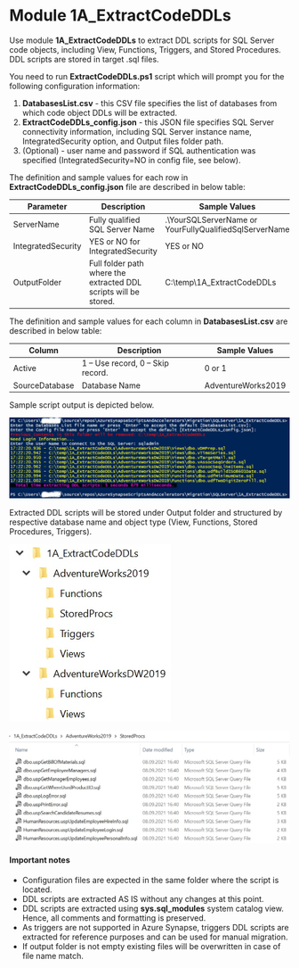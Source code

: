 # **Module 1A_ExtractCodeDDLs** 

Use module **1A_ExtractCodeDDLs** to extract DDL scripts for SQL Server code objects, including View, Functions, Triggers, and Stored Procedures. DDL scripts are stored in target .sql files.

You need to run **ExtractCodeDDLs.ps1** script which will prompt you for the following configuration information:

1. **DatabasesList.csv** - this CSV file specifies the list of databases from which code object DDLs will be extracted.
2. **ExtractCodeDDLs_config.json** - this JSON file specifies SQL Server connectivity information, including SQL Server instance name, IntegratedSecurity option, and Output files folder path.
3. (Optional) - user name and password if SQL authentication was specified (IntegratedSecurity=NO in config file, see below).

The definition and sample values for each row in **ExtractCodeDDLs_config.json** file are described in below table:

| Parameter          | Description                                                  | Sample Values                                            |
| ------------------ | ------------------------------------------------------------ | -------------------------------------------------------- |
| ServerName         | Fully qualified SQL Server Name                              | .\\YourSQLServerName  or YourFullyQualifiedSqlServerName |
| IntegratedSecurity | YES or NO for IntegratedSecurity                             | YES or NO                                                |
| OutputFolder       | Full folder path where the extracted DDL scripts will be stored. | C:\\temp\\1A_ExtractCodeDDLs                             |

The definition and sample values for each column in **DatabasesList.csv** are described in below table:

| Column         | Description                       | Sample Values      |
| -------------- | --------------------------------- | ------------------ |
| Active         | 1 – Use record,  0 – Skip record. | 0 or 1             |
| SourceDatabase | Database Name                     | AdventureWorks2019 |

Sample script output is depicted below.

![](..\images\M1A_ScriptOutput.JPG)

Extracted DDL scripts will be stored under Output folder and structured by respective database name and object type (View, Functions, Stored Procedures, Triggers).

![](..\images\M1A_OutputFolder.JPG)

![](..\images\M1A_SampleFolder.JPG)



#### **Important notes**

- Configuration files are expected in the same folder where the script is located.
- DDL scripts are extracted AS IS without any changes at this point.
- DDL scripts are extracted using **sys.sql_modules** system catalog view. Hence, all comments and formatting is preserved.
- As triggers are not supported in Azure Synapse, triggers DDL scripts are extracted for reference purposes and can be used for manual migration.
- If output folder is not empty existing files will be overwritten in case of file name match.



